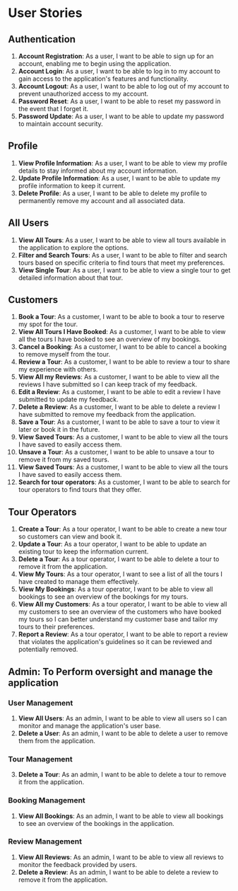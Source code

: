 # User Stories

## Authentication

1. **Account Registration**: As a user, I want to be able to sign up for an account, enabling me to begin using the application.
2. **Account Login**: As a user, I want to be able to log in to my account to gain access to the application's features and functionality.
3. **Account Logout**: As a user, I want to be able to log out of my account to prevent unauthorized access to my account.
4. **Password Reset**: As a user, I want to be able to reset my password in the event that I forget it.
5. **Password Update**: As a user, I want to be able to update my password to maintain account security.

## Profile

1. **View Profile Information**: As a user, I want to be able to view my profile details to stay informed about my account information.
2. **Update Profile Information**: As a user, I want to be able to update my profile information to keep it current.
3. **Delete Profile**: As a user, I want to be able to delete my profile to permanently remove my account and all associated data.

## All Users

1. **View All Tours**: As a user, I want to be able to view all tours available in the application to explore the options.
2. **Filter and Search Tours**: As a user, I want to be able to filter and search tours based on specific criteria to find tours that meet my preferences.
3. **View Single Tour**: As a user, I want to be able to view a single tour to get detailed information about that tour.

## Customers

1. **Book a Tour**: As a customer, I want to be able to book a tour to reserve my spot for the tour.
2. **View All Tours I Have Booked**: As a customer, I want to be able to view all the tours I have booked to see an overview of my bookings.
3. **Cancel a Booking**: As a customer, I want to be able to cancel a booking to remove myself from the tour.
4. **Review a Tour**: As a customer, I want to be able to review a tour to share my experience with others.
5. **View All my Reviews**: As a customer, I want to be able to view all the reviews I have submitted so I can keep track of my feedback.
6. **Edit a Review**: As a customer, I want to be able to edit a review I have submitted to update my feedback.
7. **Delete a Review**: As a customer, I want to be able to delete a review I have submitted to remove my feedback from the application.
8. **Save a Tour**: As a customer, I want to be able to save a tour to view it later or book it in the future.
9. **View Saved Tours**: As a customer, I want to be able to view all the tours I have saved to easily access them.
10. **Unsave a Tour**: As a customer, I want to be able to unsave a tour to remove it from my saved tours.
11. **View Saved Tours**: As a customer, I want to be able to view all the tours I have saved to easily access them.
12. **Search for tour operators**: As a customer, I want to be able to search for tour operators to find tours that they offer.

## Tour Operators

1. **Create a Tour**: As a tour operator, I want to be able to create a new tour so customers can view and book it.
2. **Update a Tour**: As a tour operator, I want to be able to update an existing tour to keep the information current.
3. **Delete a Tour**: As a tour operator, I want to be able to delete a tour to remove it from the application.
4. **View My Tours**: As a tour operator, I want to see a list of all the tours I have created to manage them effectively.
5. **View My Bookings**: As a tour operator, I want to be able to view all bookings to see an overview of the bookings for my tours.
6. **View All my Customers**: As a tour operator, I want to be able to view all my customers to see an overview of the customers who have booked my tours so I can better understand my customer base and tailor my tours to their preferences.
7. **Report a Review**: As a tour operator, I want to be able to report a review that violates the application's guidelines so it can be reviewed and potentially removed.

## Admin: To Perform oversight and manage the application

### User Management

1. **View All Users**: As an admin, I want to be able to view all users so I can monitor and manage the application's user base.
2. **Delete a User**: As an admin, I want to be able to delete a user to remove them from the application.

### Tour Management

3. **Delete a Tour**: As an admin, I want to be able to delete a tour to remove it from the application.

### Booking Management

1. **View All Bookings**: As an admin, I want to be able to view all bookings to see an overview of the bookings in the application.

### Review Management

1. **View All Reviews**: As an admin, I want to be able to view all reviews to monitor the feedback provided by users.
2. **Delete a Review**: As an admin, I want to be able to delete a review to remove it from the application.
